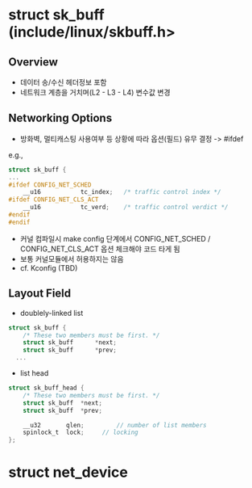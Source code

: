 # struct sk_buff (include/linux/skbuff.h>
## Overview
- 데이터 송/수신 헤더정보 포함
- 네트워크 계층을 거치며(L2 - L3 - L4) 변수값 변경
  
## Networking Options
- 방화벽, 멀티캐스팅 사용여부 등 상황에 따라 옵션(필드) 유무 결정 -> #ifdef


e.g.,
```c
struct sk_buff {
...
#ifdef CONFIG_NET_SCHED
	__u16			tc_index;	/* traffic control index */
#ifdef CONFIG_NET_CLS_ACT
	__u16			tc_verd;	/* traffic control verdict */
#endif
#endif
```
- 커널 컴파일시 make config 단계에서 CONFIG_NET_SCHED / CONFIG_NET_CLS_ACT 옵션 체크해야 코드 타게 됨
- 보통 커널모듈에서 허용하지는 않음
- cf. Kconfig (TBD)
  
## Layout Field
- doublely-linked list
```c
struct sk_buff {
	/* These two members must be first. */
	struct sk_buff		*next;
	struct sk_buff		*prev;
  ...
```
- list head
```c
struct sk_buff_head {
	/* These two members must be first. */
	struct sk_buff	*next;
	struct sk_buff	*prev;

	__u32		qlen;         // number of list members
	spinlock_t	lock;     // locking
};
```

# struct net_device
